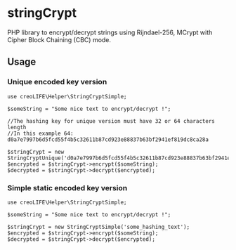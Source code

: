 # stringCrypt
PHP library to encrypt/decrypt strings using Rijndael-256, MCrypt with Cipher Block Chaining (CBC) mode.

## Usage

### Unique encoded key version
```
use creoLIFE\Helper\StringCryptSimple;

$someString = "Some nice text to encrypt/decrypt !";

//The hashing key for unique version must have 32 or 64 characters length
//In this example 64: d0a7e7997b6d5fcd55f4b5c32611b87cd923e88837b63bf2941ef819dc8ca28a

$stringCrypt = new StringCryptUnique('d0a7e7997b6d5fcd55f4b5c32611b87cd923e88837b63bf2941ef819dc8ca28a');
$encrypted = $stringCrypt->encrypt($someString);
$decrypted = $stringCrypt->decrypt($encrypted);
```

### Simple static encoded key version
```
use creoLIFE\Helper\StringCryptSimple;

$someString = "Some nice text to encrypt/decrypt !";

$stringCrypt = new StringCryptSimple('some_hashing_text');
$encrypted = $stringCrypt->encrypt($someString);
$decrypted = $stringCrypt->decrypt($encrypted);
```
